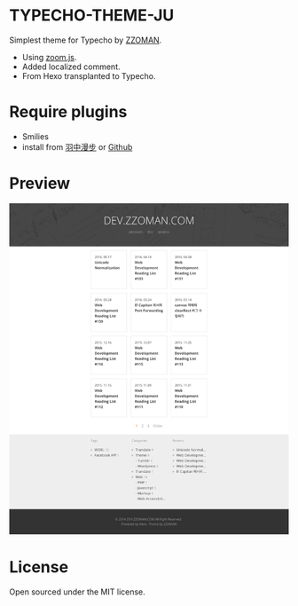 # TYPECHO-THEME-JU
Simplest theme for Typecho by [ZZOMAN](https://github.com/reumia/hexo-theme-zzoman2015/blob/master/readme.md).

- Using [zoom.js](https://github.com/fat/zoom.js).
- Added localized comment.
- From Hexo transplanted to Typecho.

# Require plugins

- Smilies
- install from [羽中漫步](http://www.jzwalk.com/archives/net/smilies-for-typecho) or [Github](https://github.com/jzwalk/Smilies/)

# Preview
![template preview](https://raw.githubusercontent.com/lyekumchew/Ju/master/examples.png "Ju template preview")

# License
Open sourced under the MIT license.